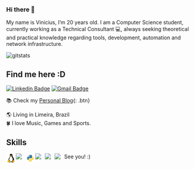 ### Hi there 👋

My name is Vinicius, I’m 20 years old. I am a Computer Science student, currently working as a Technical Consultant :computer:, always seeking theoretical and practical knowledge regarding tools, development, automation and network infrastructure.

![gitstats](https://github-readme-stats-one-eta.vercel.app/api?username=piholiveira&show_icons=true&hide_border=true)

## Find me here :D
[![Linkedin Badge](https://img.shields.io/badge/-ViniciusOliveira-blue?style=flat-square&logo=Linkedin&logoColor=white&link=https://www.linkedin.com/in/pirodriguees)](https://www.linkedin.com/in/pirodriguees/)
[![Gmail Badge](https://img.shields.io/badge/-vinicius.rodriguesrdo@gmail.com-c14438?style=flat-square&logo=Gmail&logoColor=white&link=mailto:vinicius.rodriguesrdo@gmail.com)](mailto:vinicius.rodriguesrdo@gmail.com)

📚 Check my [Personal Blog](https://piholiveira.github.io/){: .btn}

:earth_americas: Living in Limeira, Brazil      
:four_leaf_clover: I love Music, Games and Sports.

## Skills ##
<img align="left" width="26px" src="https://raw.githubusercontent.com/github/explore/80688e429a7d4ef2fca1e82350fe8e3517d3494d/topics/linux/linux.png" />
<img align="left" width="26px" src="https://www.docker.com/sites/default/files/d8/2019-07/Moby-logo.png" />
<img align="left" width="26px" src="https://raw.githubusercontent.com/github/explore/80688e429a7d4ef2fca1e82350fe8e3517d3494d/topics/python/python.png" />
<img align="left" width="26px" src="https://jbasoftware.com/assets/img/software/grafana.png" />
<img align="left" width="26px" src="https://assets.zabbix.com/img/logo/zabbix_logo_313x82.png" />
<img align="left" width="26px" src="https://w7.pngwing.com/pngs/545/964/png-transparent-windows-multipoint-server-windows-server-2012-microsoft-computer-servers-microsoft-computer-logo-windows-thumbnail.png" />


See you! :)


